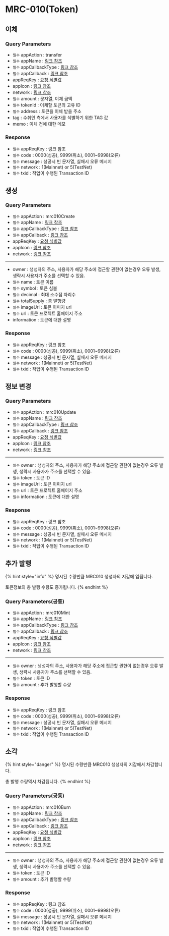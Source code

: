 # MRC-010(Token)

## 이체

### Query Parameters

* `필수` appAction : transfer
* `필수` appName : [링크 참조](undefined-1.md#appname-string)
* `필수` appCallbackType : [링크 참조](undefined-1.md#appcallbacktype-string)
* `필수` appCallback : [링크 참조](undefined-1.md#appcallback-string-0-255bytes)
* appReqKey : [요청 식별값](undefined-1.md#appreqkey-string-0-64-bytes)
* appIcon : [링크 참조](undefined-1.md#appicon-string-url)
* network : [링크 참조](undefined-1.md#network-string)
* `필수` amount : 문자열, 이체 금액
* `필수` tokenId : 이체할 토큰의 고유 ID
* `필수` address : 토큰을 이체 받을 주소
* tag : 수취인 측에서 사용자를 식별하기 위한 TAG 값
* memo : 이체 건에 대한 메모

### Response

* `필수` appReqKey : 링크 참조
* `필수` code : 0000(성공), 9999(취소), 0001\~9998(오류)
* `필수` message : 성공시 빈 문자열, 실패시 오류 메시지
* `필수` network : 1(Mainnet) or 5(TestNet)
* `필수` txid : 작업이 수행된 Transaction ID

## 생성

### Query Parameters

* `필수` appAction :  mrc010Create
* `필수` appName : [링크 참조](undefined-1.md#appname-string)
* `필수` appCallbackType : [링크 참조](undefined-1.md#appcallbacktype-string)
* `필수` appCallback : [링크 참조](undefined-1.md#appcallback-string-0-255bytes)
* appReqKey : [요청 식별값](undefined-1.md#appreqkey-string-0-64-bytes)
* appIcon : [링크 참조](undefined-1.md#appicon-string-url)
* network : [링크 참조](undefined-1.md#network-string)

***

* owner : 생성자의 주소, 사용자가 해당 주소에 접근할 권한이 없는경우 오류 발생, 생략시 사용자가 주소를 선택할 수 있음.
* `필수` name : 토큰 이름
* `필수` symbol : 토큰 심볼
* `필수` decimal : 최대 소수점 자리수
* `필수` totalSupply : 총 발행량
* `필수` imageUrl : 토큰 이미지 url
* `필수` url : 토큰 프로젝트 홈페이지 주소
* information : 토큰에 대한 설명

### Response

* `필수` appReqKey : 링크 참조
* `필수` code : 0000(성공), 9999(취소), 0001\~9998(오류)
* `필수` message : 성공시 빈 문자열, 실패시 오류 메시지
* `필수` network : 1(Mainnet) or 5(TestNet)
* `필수` txid : 작업이 수행된 Transaction ID

## 정보 변경

### Query Parameters

* `필수` appAction : mrc010Update
* `필수` appName : [링크 참조](undefined-1.md#appname-string)
* `필수` appCallbackType : [링크 참조](undefined-1.md#appcallbacktype-string)
* `필수` appCallback : [링크 참조](undefined-1.md#appcallback-string-0-255bytes)
* appReqKey : [요청 식별값](undefined-1.md#appreqkey-string-0-64-bytes)
* appIcon : [링크 참조](undefined-1.md#appicon-string-url)
* network : [링크 참조](undefined-1.md#network-string)

***

* `필수` owner : 생성자의 주소, 사용자가 해당 주소에 접근할 권한이 없는경우 오류 발생, 생략시 사용자가 주소를 선택할 수 있음.
* `필수` token : 토큰 ID
* `필수` imageUrl : 토큰 이미지 url
* `필수` url : 토큰 프로젝트 홈페이지 주소
* `필수` information : 토큰에 대한 설명

### Response

* `필수` appReqKey : 링크 참조
* `필수` code : 0000(성공), 9999(취소), 0001\~9998(오류)
* `필수` message : 성공시 빈 문자열, 실패시 오류 메시지
* `필수` network : 1(Mainnet) or 5(TestNet)
* `필수` txid : 작업이 수행된 Transaction ID

## 추가 발행

{% hint style="info" %}
명시된 수량만큼 MRC010 생성자의 지갑에 입됩니다.

토큰정보의 총 발행 수량도 증가됩니다.
{% endhint %}

### Query Parameters(공통)

* `필수` appAction : mrc010Mint
* `필수` appName : [링크 참조](undefined-1.md#appname-string)
* `필수` appCallbackType : [링크 참조](undefined-1.md#appcallbacktype-string)
* `필수` appCallback : [링크 참조](undefined-1.md#appcallback-string-0-255bytes)
* appReqKey : [요청 식별값](undefined-1.md#appreqkey-string-0-64-bytes)
* appIcon : [링크 참조](undefined-1.md#appicon-string-url)
* network : [링크 참조](undefined-1.md#network-string)

***

* `필수` owner : 생성자의 주소, 사용자가 해당 주소에 접근할 권한이 없는경우 오류 발생, 생략시 사용자가 주소를 선택할 수 있음.
* `필수` token : 토큰 ID
* `필수` amount : 추가 발행할 수량

### Response

* `필수` appReqKey : 링크 참조
* `필수` code : 0000(성공), 9999(취소), 0001\~9998(오류)
* `필수` message : 성공시 빈 문자열, 실패시 오류 메시지
* `필수` network : 1(Mainnet) or 5(TestNet)
* `필수` txid : 작업이 수행된 Transaction ID

## 소각

{% hint style="danger" %}
명시된 수량만큼 MRC010 생성자의 지갑에서 차감합니다.

총 발행 수량역시 차감됩니다.
{% endhint %}

### Query Parameters(공통)

* `필수` appAction : mrc010Burn
* `필수` appName : [링크 참조](undefined-1.md#appname-string)
* `필수` appCallbackType : [링크 참조](undefined-1.md#appcallbacktype-string)
* `필수` appCallback : [링크 참조](undefined-1.md#appcallback-string-0-255bytes)
* appReqKey : [요청 식별값](undefined-1.md#appreqkey-string-0-64-bytes)
* appIcon : [링크 참조](undefined-1.md#appicon-string-url)
* network : [링크 참조](undefined-1.md#network-string)

***

* `필수` owner : 생성자의 주소, 사용자가 해당 주소에 접근할 권한이 없는경우 오류 발생, 생략시 사용자가 주소를 선택할 수 있음.
* `필수` token : 토큰 ID
* `필수` amount : 추가 발행할 수량

### Response

* `필수` appReqKey : 링크 참조
* `필수` code : 0000(성공), 9999(취소), 0001\~9998(오류)
* `필수` message : 성공시 빈 문자열, 실패시 오류 메시지
* `필수` network : 1(Mainnet) or 5(TestNet)
* `필수` txid : 작업이 수행된 Transaction ID
